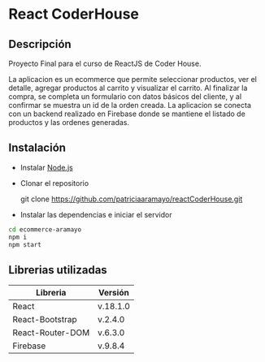 # React CoderHouse

 ## Descripción

Proyecto Final para el curso de ReactJS de  Coder House.

La aplicacion es un ecommerce que permite seleccionar productos, ver el detalle, agregar productos al carrito y visualizar el carrito. 
Al finalizar la compra, se completa un formulario con datos básicos del cliente, y al confirmar se muestra un id de la orden creada.
La aplicacion se conecta con un backend realizado en Firebase donde se mantiene el listado de productos y las ordenes generadas.

## Instalación

- Instalar [Node.js](https://nodejs.org/)

- Clonar el repositorio

  git clone https://github.com/patriciaaramayo/reactCoderHouse.git
  
- Instalar las dependencias e iniciar el servidor

```sh
cd ecommerce-aramayo
npm i
npm start
```

## Librerias utilizadas

|Libreria | Versión |
| ------ | ------ |
| React | v.18.1.0 |
| React-Bootstrap | v.2.4.0 |
| React-Router-DOM | v.6.3.0 |
| Firebase | v.9.8.4 |
